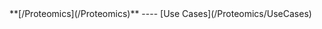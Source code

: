 <div class='linkbox'>
**[/Proteomics](/Proteomics)**
----
[Use Cases](/Proteomics/UseCases)<br />
</div>
